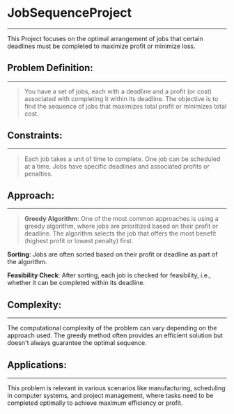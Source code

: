 # JobSequenceProject
------------------------
This Project focuses on the optimal arrangement of jobs that certain deadlines must be completed to maximize profit or minimize loss.

## Problem Definition:
------------------------
  > You have a set of jobs, each with a deadline and a profit (or cost) associated with completing it within its deadline.
    The objective is to find the sequence of jobs that maximizes total profit or minimizes total cost.

## Constraints:
----------------
> Each job takes a unit of time to complete.
  One job can be scheduled at a time.
  Jobs have specific deadlines and associated profits or penalties.

## Approach:
--------------
> **Greedy Algorithm**: One of the most common approaches is using a greedy algorithm, where jobs are prioritized based on their profit or deadline. 
                         The algorithm selects the job that offers the most benefit (highest profit or lowest penalty) first.
        
  **Sorting**: Jobs are often sorted based on their profit or deadline as part of the algorithm.
        
  **Feasibility Check**: After sorting, each job is checked for feasibility, i.e., whether it can be completed within its deadline.

## Complexity:
---------------
The computational complexity of the problem can vary depending on the approach used. The greedy method often provides an efficient solution but doesn't always guarantee the optimal sequence.

## Applications:
-----------------
This problem is relevant in various scenarios like manufacturing, scheduling in computer systems, and project management, where tasks need to be completed optimally to achieve maximum efficiency or profit.
